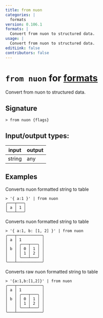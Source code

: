 ```yaml
---
title: from nuon
categories: |
  formats
version: 0.106.1
formats: |
  Convert from nuon to structured data.
usage: |
  Convert from nuon to structured data.
editLink: false
contributors: false
---
```

<!-- This file is automatically generated. Please edit the command in https://github.com/nushell/nushell instead. -->

# `from nuon` for [formats](/commands/categories/formats.md)

<div class='command-title'>Convert from nuon to structured data.</div>

## Signature

```> from nuon {flags} ```


## Input/output types:

| input  | output |
| ------ | ------ |
| string | any    |
## Examples

Converts nuon formatted string to table
```nu
> '{ a:1 }' | from nuon
╭───┬───╮
│ a │ 1 │
╰───┴───╯
```

Converts nuon formatted string to table
```nu
> '{ a:1, b: [1, 2] }' | from nuon
╭───┬───────────╮
│ a │ 1         │
│   │ ╭───┬───╮ │
│ b │ │ 0 │ 1 │ │
│   │ │ 1 │ 2 │ │
│   │ ╰───┴───╯ │
╰───┴───────────╯
```

Converts raw nuon formatted string to table
```nu
> '{a:1,b:[1,2]}' | from nuon
╭───┬───────────╮
│ a │ 1         │
│   │ ╭───┬───╮ │
│ b │ │ 0 │ 1 │ │
│   │ │ 1 │ 2 │ │
│   │ ╰───┴───╯ │
╰───┴───────────╯
```
